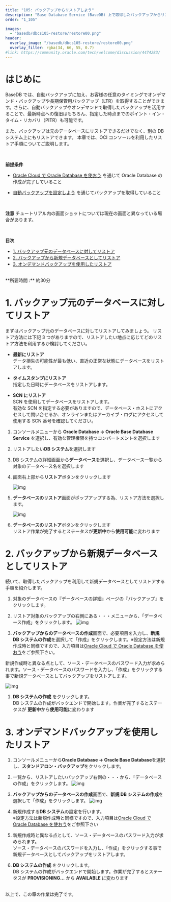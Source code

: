 ```yaml
---
title: "105: バックアップからリストアしよう"
description: "Base Database Service (BaseDB) 上で取得したバックアップからリストアする手順について紹介します。"
order: "1_105"

images:
  - "basedb/dbcs105-restore/restore00.png"
header:
  overlay_image: "/basedb/dbcs105-restore/restore00.png"
  overlay_filter: rgba(34, 66, 55, 0.7)
#link: https://community.oracle.com/tech/welcome/discussion/4474283/
---
```


# はじめに

BaseDB では、自動バックアップに加え、お客様の任意のタイミングでオンデマンド・バックアップや長期保管用バックアップ（LTR）を取得することができます。さらに、自動バックアップやオンデマンドで取得したバックアップを活用することで、最新時点への復旧はもちろん、指定した時点までのポイント・イン・タイム・リカバリ（PITR）も可能です。

また、バックアップは元のデータベースにリストアできるだけでなく、別の DB システム上にもリストアできます。
本章では、OCI コンソールを利用したリストア手順についてご説明します。

<br>

**前提条件**

- [Oracle Cloud で Oracle Database を使おう](../dbcs101-create-db/index.md) を通じて Oracle Database の作成が完了していること

- [自動バックアップを設定しよう](../dbcs104-backup/index.md) を通じてバックアップを取得していること

<br>

**注意** チュートリアル内の画面ショットについては現在の画面と異なっている場合があります。

<br>

**目次**

- [1. バックアップ元のデータベースに対してリストア](#1-バックアップ元のデータベースに対してリストア)
- [2. バックアップから新規データベースとしてリストア](#2-バックアップから新規データベースとしてリストア)
- [3. オンデマンドバックアップを使用したリストア](#3-オンデマンドバックアップを使用したリストア)

<br>
**所要時間 :** 約30分
<br>

# 1. バックアップ元のデータベースに対してリストア

まずはバックアップ元のデータベースに対してリストアしてみましょう。
リストア方法には下記 3 つがありますので、リストアしたい地点に応じてどのリストア方法を利用するか検討してください。

- **最新にリストア** <br>
  データ損失の可能性が最も低い、直近の正常な状態にデータベースをリストアします。

- **タイムスタンプにリストア**<br>
  指定した日時にデータベースをリストアします。

- **SCN にリストア**<br>
  SCN を使用してデータベースをリストアします。<br>
  有効な SCN を指定する必要がありますので、データベース・ホストにアクセスして問い合せるか、オンラインまたはアーカイブ・ログにアクセスして使用する SCN 番号を確認してください。

1. コンソールメニューから **Oracle Database → Oracle Base Database Service** を選択し、有効な管理権限を持つコンパートメントを選択します

1. リストアしたい**DB システム**を選択します

1. DB システムの詳細画面から**データベース**を選択し、データベース一覧から対象のデータベース名を選択します

1. 画面右上部から**リストア**ボタンをクリックします

   ![img](basedb106-1.png)

1. **データベースのリストア**画面がポップアップする為、リストア方法を選択します。

   ![img](basedb106-2.png)

1. **データベースのリストア**ボタンをクリックします<br>
   リストア作業が完了するとステータスが**更新中**から**使用可能**に変わります
   <br>

# 2. バックアップから新規データベースとしてリストア

続いて、取得したバックアップを利用して新規データベースとしてリストアする手順を紹介します。

1. 対象のデータベースの『データベースの詳細』ぺージの『バックアップ』をクリックします。

1. リストア対象のバックアップの右側にある・・・メニューから、「データベース作成」をクリックします。
   ![img](basedb106-3.png)

1. **バックアップからのデータベースの作成**画面で、必要項目を入力し、**新規 DB システムの作成**を選択して「作成」をクリックします。※設定方法は新規作成時と同様ですので、入力項目は[Oracle Cloud で Oracle Database を使おう](../dbcs101-create-db)をご参照下さい。

新規作成時と異なる点として、ソース・データベースのパスワード入力が求められます。ソース・データベースのパスワードを入力し、「作成」をクリックする事で新規データベースとしてバックアップをリストアします。

![img](basedb106-4.png)

1. **DB システムの作成** をクリックします。<br>
   DB システムの作成がバックエンドで開始します。作業が完了するとステータスが **更新中**から**使用可能**に変わります

# 3. オンデマンドバックアップを使用したリストア

1. コンソールメニューから**Oracle Database → Oracle Base Database**を選択し、**スタンドアロン・バックアップ**をクリックします。

1. 一覧から、リストアしたいバックアップ右側の・・・から、「データベースの作成」をクリックします。
   ![img](basedb106-6.png)

1. **バックアップからのデータベースの作成**画面で、**新規 DB システムの作成**を選択して「作成」をクリックします。
   ![img](basedb106-7.png)

1. 新規作成する**DB システム**の設定を行います。<br>
   ※設定方法は新規作成時と同様ですので、入力項目は[Oracle Cloud で Oracle Database を使おう](../dbcs101-create-db)をご参照下さい

1. 新規作成時と異なる点として、ソース・データベースのパスワード入力が求められます。<br>
   ソース・データベースのパスワードを入力し、「作成」をクリックする事で新規データベースとしてバックアップをリストアします。

1. **DB システムの作成** をクリックします。<br>
   DB システムの作成がバックエンドで開始します。作業が完了するとステータスが **PROVISIONING...** から **AVAILABLE** に変わります

<br>
以上で、この章の作業は完了です。

